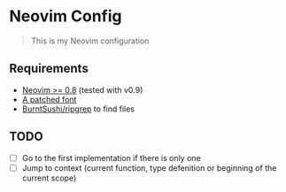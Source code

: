 # Neovim Config

> This is my Neovim configuration

## Requirements

* [Neovim >= 0.8](https://github.com/neovim/neovim/wiki/Installing-Neovim) (tested with v0.9)
* [A patched font](https://www.nerdfonts.com)
* [BurntSushi/ripgrep](https://github.com/BurntSushi/ripgrep) to find files

## TODO

- [ ] Go to the first implementation if there is only one
- [ ] Jump to context (current function, type defenition or beginning of the current scope)
